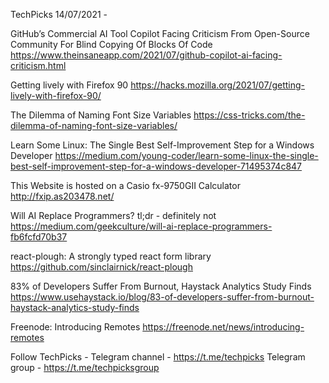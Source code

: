 TechPicks 14/07/2021 -

GitHub’s Commercial AI Tool Copilot Facing Criticism From Open-Source Community For Blind Copying Of Blocks Of Code
https://www.theinsaneapp.com/2021/07/github-copilot-ai-facing-criticism.html

Getting lively with Firefox 90
https://hacks.mozilla.org/2021/07/getting-lively-with-firefox-90/

The Dilemma of Naming Font Size Variables
https://css-tricks.com/the-dilemma-of-naming-font-size-variables/

Learn Some Linux: The Single Best Self-Improvement Step for a Windows Developer
https://medium.com/young-coder/learn-some-linux-the-single-best-self-improvement-step-for-a-windows-developer-71495374c847

This Website is hosted on a Casio fx-9750GII Calculator
http://fxip.as203478.net/

Will AI Replace Programmers? tl;dr - definitely not
https://medium.com/geekculture/will-ai-replace-programmers-fb6fcfd70b37

react-plough: A strongly typed react form library
https://github.com/sinclairnick/react-plough

83% of Developers Suffer From Burnout, Haystack Analytics Study Finds
https://www.usehaystack.io/blog/83-of-developers-suffer-from-burnout-haystack-analytics-study-finds

Freenode: Introducing Remotes
https://freenode.net/news/introducing-remotes

Follow TechPicks -
Telegram channel - https://t.me/techpicks
Telegram group - https://t.me/techpicksgroup
